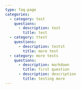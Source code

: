 ```yaml
---
type: faq-page
categories:
  - category: test
    questions:
      - description: test
        title: test
  - category: ttest
    questions:
      - description: testst
        title: more test
  - category: more tests
    questions:
      - description: markdown
        title: first question
      - description: description
        title: testing more
---
```



